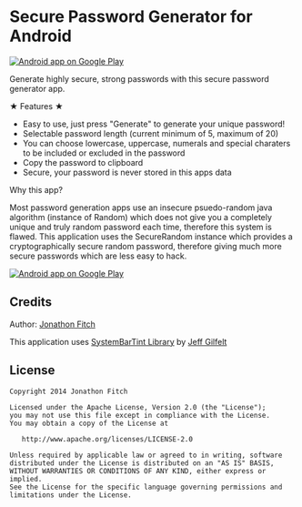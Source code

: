 Secure Password Generator for Android
===================================

<a href="https://play.google.com/store/apps/details?id=com.jonny.passwordgenerator">
	<img alt="Android app on Google Play" src="https://raw.github.com/JonnyXDA/SecurePasswordGenerator/master/screenshot.png" />
</a>

Generate highly secure, strong passwords with this secure password generator app.

★ Features ★
 - Easy to use, just press "Generate" to generate your unique password!
 - Selectable password length (current minimum of 5, maximum of 20)
 - You can choose lowercase, uppercase, numerals and special charaters to be included or excluded in the password
 - Copy the password to clipboard
 - Secure, your password is never stored in this apps data

Why this app?

Most password generation apps use an insecure psuedo-random java algorithm (instance of Random) which does not give you a completely unique and truly random password each time, therefore this system is flawed.
This application uses the SecureRandom instance which provides a cryptographically secure random password, therefore giving much more secure passwords which are less easy to hack.

<a href="https://play.google.com/store/apps/details?id=com.jonny.passwordgenerator">
	<img alt="Android app on Google Play" src="https://developer.android.com/images/brand/en_app_rgb_wo_60.png" />
</a>

Credits
-------

Author: [Jonathon Fitch](https://github.com/JonnyXDA)

This application uses [SystemBarTint Library](https://github.com/jgilfelt/SystemBarTint/) by [Jeff Gilfelt](https://github.com/jgilfelt)

License
-------

    Copyright 2014 Jonathon Fitch

    Licensed under the Apache License, Version 2.0 (the "License");
    you may not use this file except in compliance with the License.
    You may obtain a copy of the License at

       http://www.apache.org/licenses/LICENSE-2.0

    Unless required by applicable law or agreed to in writing, software
    distributed under the License is distributed on an "AS IS" BASIS,
    WITHOUT WARRANTIES OR CONDITIONS OF ANY KIND, either express or implied.
    See the License for the specific language governing permissions and
    limitations under the License.